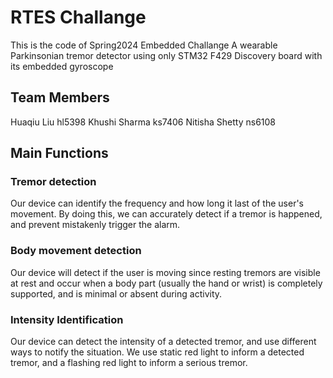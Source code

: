 # RTES Challange
This is the code of Spring2024 Embedded Challange
A wearable Parkinsonian tremor detector using only STM32 F429 Discovery board with its embedded gyroscope
## Team Members 
Huaqiu Liu hl5398
Khushi Sharma ks7406 
Nitisha Shetty ns6108
## Main Functions
### Tremor detection
Our device can identify the frequency and how long it last of the user's movement. By doing this, we can accurately detect if a tremor is happened, and prevent mistakenly trigger the alarm.
### Body movement detection
Our device will detect if the user is moving since resting tremors are visible at rest and occur when a body part (usually the hand or
wrist) is completely supported, and is minimal or absent during activity. 
### Intensity Identification
Our device can detect the intensity of a detected tremor, and use different ways to notify the situation.
We use static red light to inform a detected tremor, and a flashing red light to inform a serious tremor.
